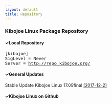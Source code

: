 ```yaml
---
layout: default
title: Repository
---
```


<h3>Kibojoe Linux Package Repository</h3>

<h4>✓Local Repository</h4>

<pre>[kibojoe]<br>SigLevel = Never<br>Server = <a href="http://repo.kibojoe.org/" target="_blank">http://repo.kibojoe.org/</a></pre>

<h4>✓General Updates</h4>

Stable Update Kibojoe Linux 17.09final <a href="http://forum.kibojoe.org/viewtopic.php?f=9&t=51" target="_blank">[2017-12-2]</a> 

<h4>✓Kibojoe Linux on Github</h4>

<div class="github-card" data-user="kibojoe"></div>
<script src="http://lab.lepture.com/github-cards/widget.js"></script>